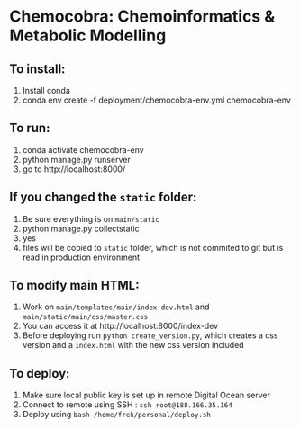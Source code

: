 # Chemocobra: Chemoinformatics & Metabolic Modelling

## To install:

1. Install conda 
2. conda env create -f deployment/chemocobra-env.yml chemocobra-env

## To run:
1. conda activate chemocobra-env
2. python manage.py runserver
3. go to http://localhost:8000/

## If you changed the `static` folder:
1. Be sure everything is on `main/static`
2. python manage.py collectstatic
3. yes
4. files will be copied to `static` folder, which is not commited to git but is read in production environment

## To modify main HTML:
1. Work on `main/templates/main/index-dev.html` and `main/static/main/css/master.css`
2. You can access it at http://localhost:8000/index-dev
3. Before deploying run `python create_version.py`, which creates a css version and a `index.html` with the new css version included

## To deploy:
1. Make sure local public key is set up in remote Digital Ocean server
2. Connect to remote using SSH : `ssh root@188.166.35.164`
4. Deploy using `bash /home/frek/personal/deploy.sh`